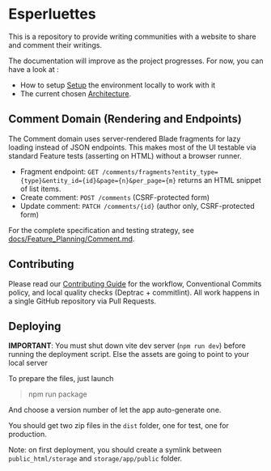 # Esperluettes

This is a repository to provide writing communities with a website to share and comment their writings.

The documentation will improve as the project progresses. For now, you can have a look at :
- How to setup [Setup](docs/Setup.md) the environment locally to work with it
- The current chosen [Architecture](docs/Architecture.md).

## Comment Domain (Rendering and Endpoints)

The Comment domain uses server-rendered Blade fragments for lazy loading instead of JSON endpoints. This makes most of the UI testable via standard Feature tests (asserting on HTML) without a browser runner.

- Fragment endpoint: `GET /comments/fragments?entity_type={type}&entity_id={id}&page={n}&per_page={m}` returns an HTML snippet of list items.
- Create comment: `POST /comments` (CSRF-protected form)
- Update comment: `PATCH /comments/{id}` (author only, CSRF-protected form)

For the complete specification and testing strategy, see [docs/Feature_Planning/Comment.md](docs/Feature_Planning/Comment.md).

## Contributing

Please read our [Contributing Guide](CONTRIBUTING.md) for the workflow, Conventional Commits policy, and local quality checks (Deptrac + commitlint). All work happens in a single GitHub repository via Pull Requests.

## Deploying

**IMPORTANT**: You must shut down vite dev server (`npm run dev`) before running the deployment script. Else the assets are going to point to your local server

To prepare the files, just launch

> npm run package

And choose a version number of let the app auto-generate one.

You should get two zip files in the `dist` folder, one for test, one for production.

Note: on first deployment, you should create a symlink between `public_html/storage` and `storage/app/public` folder.